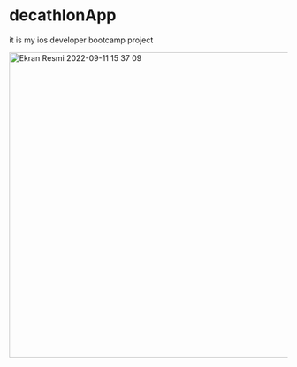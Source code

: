 # decathlonApp

it is my ios developer bootcamp project

<img width="553" alt="Ekran Resmi 2022-09-11 15 37 09" src="https://user-images.githubusercontent.com/46723964/189527874-c261e9f6-e4e5-4e1a-9ac1-8ace7745d7b4.png">
